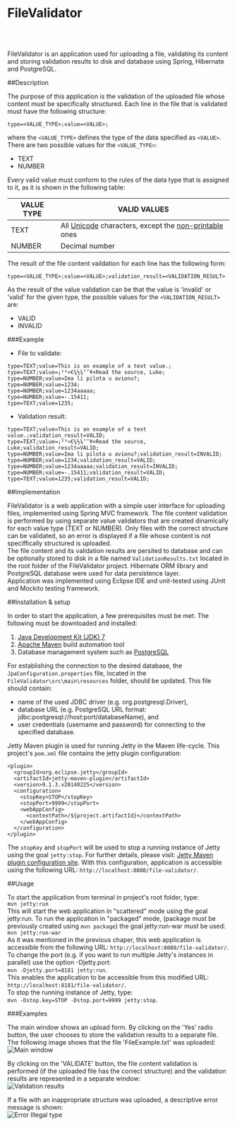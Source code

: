 FileValidator
=============
<br></br> 

FileValidator is an application used for uploading a file, validating its content and storing validation results to disk and database using Spring, Hibernate and PostgreSQL.


##Description
<p></p> 

The purpose of this application is the validation of the uploaded file whose content must be specifically structured. 
Each line in the file that is validated must have the following structure:
```
type=<VALUE_TYPE>;value=<VALUE>;
```
where the ```<VALUE_TYPE>``` defines the type of the data specified as ```<VALUE>```. There are two possible values for the  ```<VALUE_TYPE>```:  
* TEXT  
* NUMBER

Every valid value must conform to the rules of the data type that is assigned to it, as it is shown in the following table:  

| VALUE TYPE    | VALID VALUES     |
| ------------- | -----------------|
| TEXT          | All [Unicode][1] characters, except the [non-printable][2] ones  |
| NUMBER        | Decimal number   |
<p></p> 

The result of the file content vaildation for each line has the following form:
```
type=<VALUE_TYPE>;value=<VALUE>;validation_result=<VALIDATION_RESULT>
```
As the result of the value validation can be that the value is 'invalid' or 'valid' for the given type, the possible values for the ```<VALIDATION_RESULT>``` are:
* VALID 
* INVALID  

###Example
<p></p>

* File to validate:  
```
type=TEXT;value=This is an example of a text value.;  
type=TEXT;value=¡²³¤€¼½¾‘’¥×Read the source, Luke;  
type=NUMBER;value=Ima li pilota u avionu?;  
type=NUMBER;value=1234;  
type=NUMBER;value=1234aaaaa;  
type=NUMBER;value=-.15411;  
type=TEXT;value=1235;  
```
* Validation result:  
```
type=TEXT;value=This is an example of a text value.;validation_result=VALID;
type=TEXT;value=¡²³¤€¼½¾‘’¥×Read the source, Luke;validation_result=VALID;
type=NUMBER;value=Ima li pilota u avionu?;validation_result=INVALID;
type=NUMBER;value=1234;validation_result=VALID;
type=NUMBER;value=1234aaaaa;validation_result=INVALID;
type=NUMBER;value=-.15411;validation_result=VALID;
type=TEXT;value=1235;validation_result=VALID; 
```

##Implementation
<p></p>

FileValidator is a web application with a simple user interface for uploading files, implemented using Spring MVC framework. The file content validation is performed by using separate value validators that are created dinamically for each value type (TEXT or NUMBER). Only files with the correct structure can be validated, so an error is displayed if a file whose content is not speciffically structured is uploaded.  
The file content and its validation results are persited to database and can be optionally stored to disk in a file named     ```ValidationResults.txt``` located in the root folder of the FileValidator project. Hibernate ORM library and PostgreSQL database were used for data persistence layer.  
Application was implemented using Eclipse IDE and unit-tested using JUnit and Mockito testing framework.  

##Installation & setup
<p></p>

In order to start the application, a few prerequisites must be met. The following must be downloaded and installed:
1. [Java Development Kit (JDK) 7][3]
2. [Apache Maven][4] build automation tool
3. Database management system such as [PostgreSQL][5]  

For establishing the connection to the desired database, the ```JpaConfiguration.properties``` file, located in the ```FileValidator\src\main\resources``` folder, should be updated. This file should contain:
* name of the used JDBC driver (e.g. org.postgresql.Driver), 
* database URL (e.g. PostgreSQL URL format: jdbc:postgresql://host:port/databaseName), and
* user credentials (username and password) for connecting to the specified database.  

Jetty Maven plugin is used for running Jetty in the Maven life-cycle. This project's ```pom.xml``` file contains the jetty plugin configuration:
```
<plugin>
  <groupId>org.eclipse.jetty</groupId>
  <artifactId>jetty-maven-plugin</artifactId>
  <version>9.1.3.v20140225</version>
  <configuration>
    <stopKey>STOP</stopKey>
    <stopPort>9999</stopPort>
    <webAppConfig>
      <contextPath>/${project.artifactId}</contextPath>
    </webAppConfig>
  </configuration>
</plugin>
```
The ```stopKey``` and ```stopPort``` will be used to stop a running instance of Jetty using the goal ```jetty:stop```. For further details, please visit: [Jetty Maven plugin configuration site][6]. With this configuration, application is accessible using the following URL: ```http://localhost:8080/file-validator/```.   

##Usage
<p></p>

To start the application from terminal in project's root folder, type:  
```mvn jetty:run```  
This will start the web application in "scattered" mode using the goal jetty:run.
To run the application in "packaged" mode, (package must be previously created using ```mvn package```) the goal jetty:run-war must be used:  
```mvn jetty:run-war```  
As it was mentioned in the previous chaper, this web application is accessible from the following URL: ```http://localhost:8080/file-validator/```.  
To change the port (e.g. if you want to run multiple Jetty's instances in parallel) use the option -Djetty.port:  
```mvn -Djetty.port=8181 jetty:run```.   
This enables the application to be accessible from this modified URL: ```http://localhost:8181/file-validator/```.  
To stop the running instance of Jetty, type:  
```mvn -Dstop.key=STOP -Dstop.port=9999 jetty:stop```.  

###Examples
<p></p>

The main window shows an upload form. By clicking on the 'Yes' radio button, the user chooses to store the validation results to a separate file. The following image shows that the file 'FileExample.txt' was uploaded:  
![Main window](https://raw.githubusercontent.com/lzadrija/FileValidator/master/ApplicationSnapshots/MainForm.jpg)  

By clicking on the 'VALIDATE' button, the file content validation is performed (if the uploaded file has the correct structure) and the validation results are represented in a separate window:   
![Validation results](https://raw.githubusercontent.com/lzadrija/FileValidator/master/ApplicationSnapshots/ValidationResults.jpg)

If a file with an inappropriate structure was uploaded, a descriptive error message is shown:   
![Error Illegal type](https://raw.githubusercontent.com/lzadrija/FileValidator/master/ApplicationSnapshots/IllegalType.jpg)

[1]: http://en.wikipedia.org/wiki/List_of_Unicode_characters        "List of unicode characters"
[2]: http://web.itu.edu.tr/~sgunduz/courses/mikroisl/ascii.html        "List of non printable ASCII characters"
[3]: http://www.oracle.com/technetwork/java/javase/downloads/       "Java download"
[4]: http://maven.apache.org/download.cgi       "Maven download"
[5]: http://www.postgresql.org/download/        "PostgreSQL download"
[6]: http://www.eclipse.org/jetty/documentation/current/jetty-maven-plugin.html     "Jetty plugin configuration"
